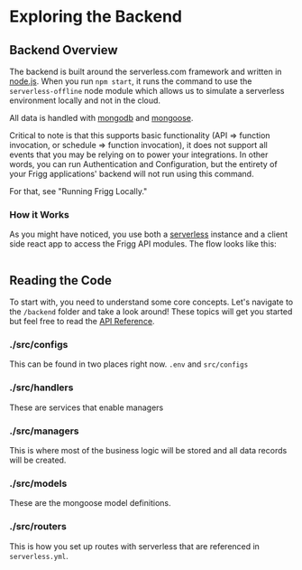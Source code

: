 # Exploring the Backend

## Backend Overview

The backend is built around the serverless.com framework and written in [node.js](https://nodejs.org/en/). When you run `npm start`, it runs the command to use the `serverless-offline` node module which allows us to simulate a serverless environment locally and not in the cloud.

All data is handled with [mongodb](https://www.mongodb.com/) and [mongoose](https://github.com/Automattic/mongoose).

Critical to note is that this supports basic functionality (API => function invocation, or schedule => function invocation), it does not support all events that you may be relying on to power your integrations. In other words, you can run Authentication and Configuration, but the entirety of your Frigg applications' backend will not run using this command.&#x20;

For that, see "Running Frigg Locally."

### How it Works

As you might have noticed, you use both a [serverless](https://aws.amazon.com/serverless/) instance and a client side react app to access the Frigg API modules. The flow looks like this:

<figure><img src="../../../.gitbook/assets/Screen Shot 2022-04-11 at 10.52.07 AM.png" alt=""><figcaption></figcaption></figure>

## Reading the Code

To start with, you need to understand some core concepts. Let's navigate to the `/backend` folder and take a look around! These topics will get you started but feel free to read the [API Reference](../../../reference/api-reference.md).

### ./src/configs

This can be found in two places right now. `.env` and `src/configs`

### ./src/handlers

These are services that enable managers

### ./src/managers

This is where most of the business logic will be stored and all data records will be created.

### ./src/models

These are the mongoose model definitions.

### ./src/routers

This is how you set up routes with serverless that are referenced in `serverless.yml`.
